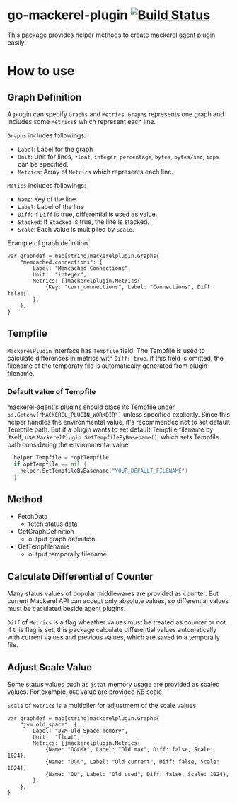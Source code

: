 go-mackerel-plugin [![Build Status](https://travis-ci.org/mackerelio/go-mackerel-plugin.svg?branch=master)](https://travis-ci.org/mackerelio/go-mackerel-plugin)
==================

This package provides helper methods to create mackerel agent plugin easily.


How to use
==========

## Graph Definition
A plugin can specify `Graphs` and `Metrics`.
`Graphs` represents one graph and includes some `Metrics`s which represent each line.

`Graphs` includes followings:

- `Label`: Label for the graph
- `Unit`: Unit for lines, `float`, `integer`, `percentage`, `bytes`, `bytes/sec`, `iops` can be specified.
- `Metrics`: Array of `Metrics` which represents each line.

`Metics` includes followings:

- `Name`: Key of the line
- `Label`: Label of the line
- `Diff`: If `Diff` is true, differential is used as value.
- `Stacked`: If `Stacked` is true, the line is stacked.
- `Scale`: Each value is multiplied by `Scale`.

Example of graph definition.
```golang
var graphdef = map[string]mackerelplugin.Graphs{
	"memcached.connections": {
		Label: "Memcached Connections",
		Unit:  "integer",
		Metrics: []mackerelplugin.Metrics{
			{Key: "curr_connections", Label: "Connections", Diff: false},
		},
	},
}
```

## Tempfile

`MackerelPlugin` interface has `Tempfile` field. The Tempfile is used to calculate differences in metrics with `Diff: true`.
If this field is omitted, the filename of the temporaty file is automatically generated from plugin filename.

### Default value of Tempfile

mackerel-agent's plugins should place its Tempfile under `os.Getenv("MACKEREL_PLUGIN_WORKDIR")` unless specified explicitly.
Since this helper handles the environmental value, it's recommended not to set default Tempfile path.
But if a plugin wants to set default Tempfile filename by itself, use `MackerelPlugin.SetTempfileByBasename()`, which sets Tempfile path considering the environmental value.

```go
  helper.Tempfile = *optTempfile
  if optTempfile == nil {
    helper.SetTempfileByBasename("YOUR_DEFAULT_FILENAME")
  }
```

## Method
- FetchData
  - fetch status data
- GetGraphDefinition
  - output graph definition.
- GetTempfilename
  - output temporally filename.

## Calculate Differential of Counter

Many status values of popular middlewares are provided as counter.
But current Mackerel API can accept only absolute values, so differential values must be caculated beside agent plugins.

`Diff` of `Metrics` is a flag wheather values must be treated as counter or not.
If this flag is set, this package calculate differential values automatically with current values and previous values, which are saved to a temporally file.

## Adjust Scale Value

Some status values such as `jstat` memory usage are provided as scaled values.
For example, `OGC` value are provided KB scale.

`Scale` of `Metrics` is a multiplier for adjustment of the scale values.

```golang
var graphdef = map[string]mackerelplugin.Graphs{
    "jvm.old_space": {
        Label: "JVM Old Space memory",
        Unit:  "float",
        Metrics: []mackerelplugin.Metrics{
            {Name: "OGCMX", Label: "Old max", Diff: false, Scale: 1024},
            {Name: "OGC", Label: "Old current", Diff: false, Scale: 1024},
            {Name: "OU", Label: "Old used", Diff: false, Scale: 1024},
        },
    },
}
```
